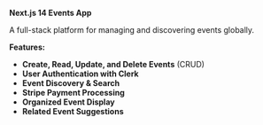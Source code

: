**Next.js 14 Events App**

A full-stack platform for managing and discovering events globally.

**Features:**

- **Create, Read, Update, and Delete Events** (CRUD)
- **User Authentication with Clerk**
- **Event Discovery & Search**
- **Stripe Payment Processing**
- **Organized Event Display**
- **Related Event Suggestions**
